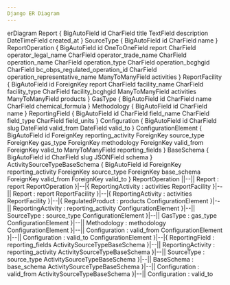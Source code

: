 ```yaml
---
Django ER Diagram
---
```

erDiagram
Report {
    BigAutoField id
    CharField title
    TextField description
    DateTimeField created_at
}
SourceType {
    BigAutoField id
    CharField name
}
ReportOperation {
    BigAutoField id
    OneToOneField report
    CharField operator_legal_name
    CharField operator_trade_name
    CharField operation_name
    CharField operation_type
    CharField operation_bcghgid
    CharField bc_obps_regulated_operation_id
    CharField operation_representative_name
    ManyToManyField activities
}
ReportFacility {
    BigAutoField id
    ForeignKey report
    CharField facility_name
    CharField facility_type
    CharField facility_bcghgid
    ManyToManyField activities
    ManyToManyField products
}
GasType {
    BigAutoField id
    CharField name
    CharField chemical_formula
}
Methodology {
    BigAutoField id
    CharField name
}
ReportingField {
    BigAutoField id
    CharField field_name
    CharField field_type
    CharField field_units
}
Configuration {
    BigAutoField id
    CharField slug
    DateField valid_from
    DateField valid_to
}
ConfigurationElement {
    BigAutoField id
    ForeignKey reporting_activity
    ForeignKey source_type
    ForeignKey gas_type
    ForeignKey methodology
    ForeignKey valid_from
    ForeignKey valid_to
    ManyToManyField reporting_fields
}
BaseSchema {
    BigAutoField id
    CharField slug
    JSONField schema
}
ActivitySourceTypeBaseSchema {
    BigAutoField id
    ForeignKey reporting_activity
    ForeignKey source_type
    ForeignKey base_schema
    ForeignKey valid_from
    ForeignKey valid_to
}
ReportOperation ||--|| Report : report
ReportOperation }|--|{ ReportingActivity : activities
ReportFacility }|--|| Report : report
ReportFacility }|--|{ ReportingActivity : activities
ReportFacility }|--|{ RegulatedProduct : products
ConfigurationElement }|--|| ReportingActivity : reporting_activity
ConfigurationElement }|--|| SourceType : source_type
ConfigurationElement }|--|| GasType : gas_type
ConfigurationElement }|--|| Methodology : methodology
ConfigurationElement }|--|| Configuration : valid_from
ConfigurationElement }|--|| Configuration : valid_to
ConfigurationElement }|--|{ ReportingField : reporting_fields
ActivitySourceTypeBaseSchema }|--|| ReportingActivity : reporting_activity
ActivitySourceTypeBaseSchema }|--|| SourceType : source_type
ActivitySourceTypeBaseSchema }|--|| BaseSchema : base_schema
ActivitySourceTypeBaseSchema }|--|| Configuration : valid_from
ActivitySourceTypeBaseSchema }|--|| Configuration : valid_to